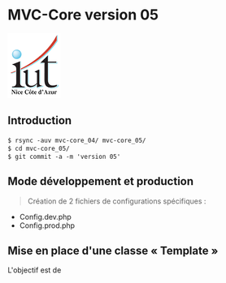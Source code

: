 # MVC-Core version 05
![Logo UCA - IUT|](images/Logo_IUT-icon.png)
## Introduction
```
$ rsync -auv mvc-core_04/ mvc-core_05/
$ cd mvc-core_05/
$ git commit -a -m 'version 05'
```
## Mode développement et production

> Création de 2 fichiers de configurations spécifiques :
* Config.dev.php
* Config.prod.php

## Mise en place d'une classe « Template »
L'objectif est de 

